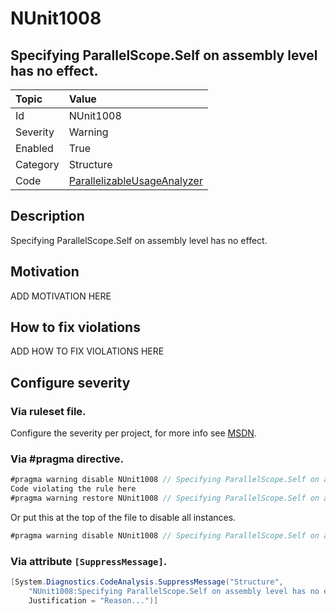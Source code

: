 # NUnit1008
## Specifying ParallelScope.Self on assembly level has no effect.

| Topic    | Value
| :--      | :--
| Id       | NUnit1008
| Severity | Warning
| Enabled  | True
| Category | Structure
| Code     | [ParallelizableUsageAnalyzer](https://github.com/nunit/nunit.analyzers/blob/master/src/nunit.analyzers/ParallelizableUsage/ParallelizableUsageAnalyzer.cs)


## Description

Specifying ParallelScope.Self on assembly level has no effect.

## Motivation

ADD MOTIVATION HERE

## How to fix violations

ADD HOW TO FIX VIOLATIONS HERE

<!-- start generated config severity -->
## Configure severity

### Via ruleset file.

Configure the severity per project, for more info see [MSDN](https://msdn.microsoft.com/en-us/library/dd264949.aspx).

### Via #pragma directive.
```C#
#pragma warning disable NUnit1008 // Specifying ParallelScope.Self on assembly level has no effect.
Code violating the rule here
#pragma warning restore NUnit1008 // Specifying ParallelScope.Self on assembly level has no effect.
```

Or put this at the top of the file to disable all instances.
```C#
#pragma warning disable NUnit1008 // Specifying ParallelScope.Self on assembly level has no effect.
```

### Via attribute `[SuppressMessage]`.

```C#
[System.Diagnostics.CodeAnalysis.SuppressMessage("Structure", 
    "NUnit1008:Specifying ParallelScope.Self on assembly level has no effect.",
    Justification = "Reason...")]
```
<!-- end generated config severity -->
